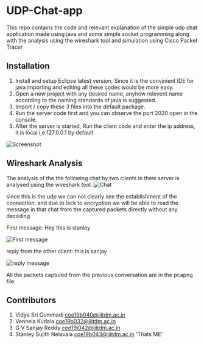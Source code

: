 # UDP-Chat-app
This repo contains the code and relevant explanation of the simple udp chat application made using java and some simple socket programming along with the analysis using the wireshark tool and simulation using Cisco Packet Tracer

## Installation
1. Install and setup Eclipse latest version, Since it is the convinient IDE for java importing and editing all these codes would be more easy.
2. Open a new project with any desired name, anyhow relevent name according to the naming standards of java is suggested.
3. Import / copy these 3 files into the default package.
4. Run the server code first and you can observe the port 2020 open in the console.
5. After the server is started, Run the client code and enter the ip address, it is local i,e 127.0.0.1 by default.

![Screenshot](https://github.com/Stanley-Sujith-Nelavala/UDP-Chat-app/blob/main/gh.png)

## Wireshark Analysis 
The analysis of the the following chat by two clients in thew server is analysed using the wireshark tool.
![Chat](https://github.com/Stanley-Sujith-Nelavala/UDP-Chat-app/blob/main/Screenshot%20(9).png)
 
 since this is the udp we can not clearly see the establishment of the connection, and due to lack to encryption we will be able to read the message in that chat from the captured packets directly without any decoding
 
 First message: Hey this is stanley
 
 ![First message](https://github.com/Stanley-Sujith-Nelavala/UDP-Chat-app/blob/main/Screenshot%20(7).png)
 
 reply from the other client: this is sanjay
 
 ![reply message](https://github.com/Stanley-Sujith-Nelavala/UDP-Chat-app/blob/main/Screenshot%20(8).png)

 All the packets captured from the previous conversation are in the pcapng file.


## Contributors
1. Vidya Sri Gummadi [coe19b040@iiitdm.ac.in](coe19b040@iiitdm.ac.in)
2. Vennela Kudala [coe19b032@iiitdm.ac.in](coe19b032@iiitdm.ac.in)
3. G V Sanjay Reddy [ced19i042@iiitdm.ac.in](coed9i042@iiitdm.ac.in)
4. Stanley Sujith Nelavala [coe19b043@iiitdm.ac.in](coe19b043@iiitdm.ac.in) 'Thats ME'
